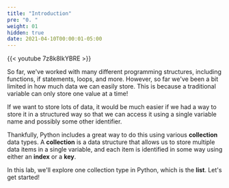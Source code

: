 ```yaml
---
title: "Introduction"
pre: "0. "
weight: 01
hidden: true
date: 2021-04-10T00:00:01-05:00
---
```


{{< youtube 7z8k8IkYBRE >}}

So far, we've worked with many different programming structures, including functions, if statements, loops, and more. However, so far we've been a bit limited in how much data we can easily store. This is because a traditional variable can only store one value at a time!

If we want to store lots of data, it would be much easier if we had a way to store it in a structured way so that we can access it using a single variable name and possibly some other identifier. 

Thankfully, Python includes a great way to do this using various **collection** data types. A **collection** is a data structure that allows us to store multiple data items in a single variable, and each item is identified in some way using either an **index** or a **key**. 

In this lab, we'll explore one collection type in Python, which is the **list**. Let's get started!